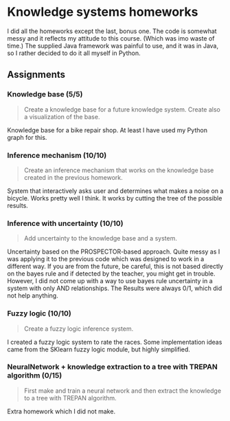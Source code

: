 # Knowledge systems homeworks
I did all the homeworks except the last, bonus one. The code is somewhat messy and it reflects my attitude to this course. (Which was imo waste of time.) The supplied Java framework was painful to use, and it was in Java, so I rather decided to do it all myself in Python.

## Assignments
### Knowledge base (5/5)
> Create a knowledge base for a future knowledge system. Create also a visualization of the base.

Knowledge base for a bike repair shop. At least I have used my Python graph for this.

### Inference mechanism (10/10)
> Create an inference mechanism that works on the knowledge base created in the previous homework.

System that interactively asks user and determines what makes a noise on a bicycle. Works pretty well I think. It works by cutting the tree of the possible results.

### Inference with uncertainty (10/10)
> Add uncertainty to the knowledge base and a system.

Uncertainty based on the PROSPECTOR-based approach. Quite messy as I was applying it to the previous code which was designed to work in a different way. If you are from the future, be careful, this is not based directly on the bayes rule and if detected by the teacher, you might get in trouble. However, I did not come up with a way to use bayes rule uncertainty in a system with only AND relationships. The Results were always 0/1, which did not help anything.

### Fuzzy logic (10/10)
> Create a fuzzy logic inference system.

I created a fuzzy logic system to rate the races. Some implementation ideas came from the SKlearn fuzzy logic module, but highly simplified.

### NeuralNetwork + knowledge extraction to a tree with TREPAN algorithm (0/15)

> First make and train a neural network and then extract the knowledge to a tree with TREPAN algorithm.

Extra homework which I did not make.